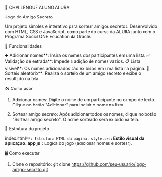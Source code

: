  🎉 CHALLENGUE ALUNO ALURA
 
 Jogo do Amigo Secreto

Um projeto simples e interativo para sortear amigos secretos. Desenvolvido com HTML, CSS e JavaScript, como parte do curso da ALURA junto com o Programa Social ONE Education da Oracle.

🚀 Funcionalidades

➕ Adicionar nomes**: Insira os nomes dos participantes em uma lista.
✅ Validação de entrada**: Impede a adição de nomes vazios.
📋 Lista visível**: Os nomes adicionados são exibidos em uma lista na página.
🎲 Sorteio aleatório**: Realiza o sorteio de um amigo secreto e exibe o resultado na tela.

🛠️ Como usar

1. Adicionar nomes:
Digite o nome de um participante no campo de texto.
Clique no botão "Adicionar" para incluir o nome na lista.

2. Sortear amigo secreto:
Após adicionar todos os nomes, clique no botão "Sortear amigo secreto".
O nome sorteado será exibido na tela.


📂 Estrutura do projeto

 index.html`**: Estrutura HTML da página.
 style.css`**: Estilo visual da aplicação.
app.js`**: Lógica do jogo (adicionar nomes e sortear).

🖥️ Como executar

1. Clone o repositório:
   git clone https://github.com/seu-usuario/jogo-amigo-secreto.git
